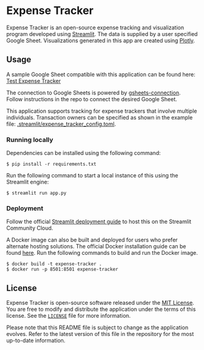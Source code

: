 # Expense Tracker

Expense Tracker is an open-source expense tracking and visualization program developed using [Streamlit](https://streamlit.io/). The data is supplied by a user specified Google Sheet. Visualizations generated in this app are created using [Plotly](https://plotly.com/python/).

## Usage

A sample Google Sheet compatible with this application can be found here:
[Test Expense Tracker](https://docs.google.com/spreadsheets/d/1QGq30uszyxQzAoARVy4pZE0LElwIuXXMbFc5g4ftjVk)

The connection to Google Sheets is powered by [gsheets-connection](https://github.com/streamlit/gsheets-connection). Follow instructions in the repo to connect the desired Google Sheet.

This application supports tracking for expense trackers that involve multiple individuals. Transaction owners can be specified as shown in the example file: [.streamlit/expense_tracker_config.toml](.streamlit/expense_tracker_config.toml).

### Running locally

Dependencies can be installed using the following command:

```shell
$ pip install -r requirements.txt
```

Run the following command to start a local instance of this using the Streamlit engine:
```shell
$ streamlit run app.py
```

### Deployment

Follow the official [Streamlit deployment guide](https://docs.streamlit.io/streamlit-community-cloud/deploy-your-app) to host this on the Streamlit Community Cloud.

A Docker image can also be built and deployed for users who prefer alternate hosting solutions. The official Docker installation guide can be found [here](https://docs.docker.com/installation/). Run the following commands to build and run the Docker image.

```shell
$ docker build -t expense-tracker .
$ docker run -p 8501:8501 expense-tracker
```

## License

Expense Tracker is open-source software released under the [MIT License](https://opensource.org/licenses/MIT). You are free to modify and distribute the application under the terms of this license. See the [`LICENSE`](./LICENSE) file for more information.

Please note that this README file is subject to change as the application evolves. Refer to the latest version of this file in the repository for the most up-to-date information.
